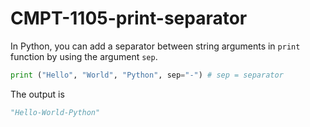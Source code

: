 # CMPT-1105-print-separator

In Python, you can add a separator between string arguments in `print` function by using the argument `sep`.

```python
print ("Hello", "World", "Python", sep="-") # sep = separator
```

The output is

```python
"Hello-World-Python"
```
